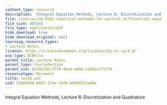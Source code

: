 ```yaml
---
content_type: resource
description: 'Integral Equation Methods, Lecture 6: Discretization and Quadrature'
file: /courses/16-920j-numerical-methods-for-partial-differential-equations-sma-5212-spring-2003/51b04d4860df27eecbf86dd9d223a4bb_lec26.pdf
file_size: 405543
file_type: application/pdf
hide_download: true
hide_download_original: null
learning_resource_types:
- Lecture Notes
license: https://creativecommons.org/licenses/by-nc-sa/4.0/
ocw_type: OCWFile
parent_title: Lecture Notes
parent_type: CourseSection
parent_uid: 6c55b7dd-f774-4ba4-ed0b-11d5bccf1779
resourcetype: Document
title: lec26.pdf
uid: 51b04d48-60df-27ee-cbf8-6dd9d223a4bb
---
```

Integral Equation Methods, Lecture 6: Discretization and Quadrature